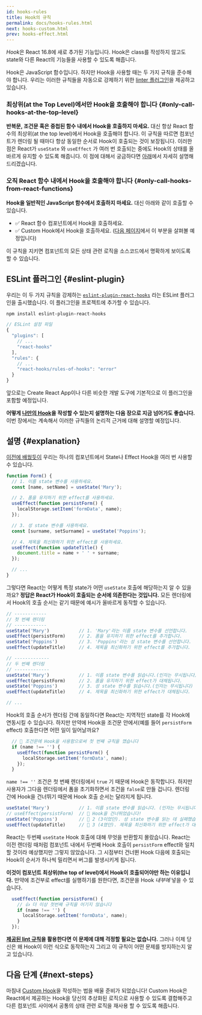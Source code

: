 ```yaml
---
id: hooks-rules
title: Hook의 규칙
permalink: docs/hooks-rules.html
next: hooks-custom.html
prev: hooks-effect.html
---
```


*Hook*은 React 16.8에 새로 추가된 기능입니다. Hook은 class를 작성하지 않고도 state와 다른 React의 기능들을 사용할 수 있도록 해줍니다.

Hook은 JavaScript 함수입니다. 하지만 Hook을 사용할 때는 두 가지 규칙을 준수해야 합니다. 우리는 이러한 규칙들을 자동으로 강제하기 위한 [linter 플러그인](https://www.npmjs.com/package/eslint-plugin-react-hooks)을 제공하고 있습니다.

### 최상위(at the Top Level)에서만 Hook을 호출해야 합니다 {#only-call-hooks-at-the-top-level}

**반복문, 조건문 혹은 중첩된 함수 내에서 Hook을 호출하지 마세요.** 대신 항상 React 함수의 최상위(at the top level)에서 Hook을 호출해야 합니다. 이 규칙을 따르면 컴포넌트가 렌더링 될 때마다 항상 동일한 순서로 Hook이 호출되는 것이 보장됩니다. 이러한 점은 React가  `useState` 와 `useEffect` 가 여러 번 호출되는 중에도 Hook의 상태를 올바르게 유지할 수 있도록 해줍니다. 이 점에 대해서 궁금하다면 [아래](#explanation)에서 자세히 설명해 드리겠습니다.

### 오직 React 함수 내에서 Hook을 호출해야 합니다 {#only-call-hooks-from-react-functions}

**Hook을 일반적인 JavaScript 함수에서 호출하지 마세요.** 대신 아래와 같이 호출할 수 있습니다.

* ✅ React 함수 컴포넌트에서 Hook을 호출하세요.
* ✅ Custom Hook에서 Hook을 호출하세요. ([다음 페이지](/docs/hooks-custom.html)에서 이 부분을 살펴볼 예정입니다)

이 규칙을 지키면 컴포넌트의 모든 상태 관련 로직을 소스코드에서 명확하게 보이도록 할 수 있습니다.

## ESLint 플러그인 {#eslint-plugin}

우리는 이 두 가지 규칙을 강제하는 [`eslint-plugin-react-hooks`](https://www.npmjs.com/package/eslint-plugin-react-hooks)  라는 ESLint 플러그인을 출시했습니다. 이 플러그인을 프로젝트에 추가할 수 있습니다.

```bash
npm install eslint-plugin-react-hooks
```

```js
// ESLint 설정 파일
{
  "plugins": [
    // ...
    "react-hooks"
  ],
  "rules": {
    // ...
    "react-hooks/rules-of-hooks": "error"
  }
}
```

앞으로는 Create React App이나 다른 비슷한 개발 도구에 기본적으로 이 플러그인을 포함할 예정입니다.

**어떻게 [나만의 Hook](/docs/hooks-custom.html)을 작성할 수 있는지 설명하는 다음 장으로 지금 넘어가도 좋습니다.** 이번 장에서는 계속해서 이러한 규칙들의 논리적 근거에 대해 설명할 예정입니다.

## 설명 {#explanation}

[이전에 배웠듯이](/docs/hooks-state.html#tip-using-multiple-state-variables) 우리는 하나의 컴포넌트에서 State나 Effect Hook을 여러 번 사용할 수 있습니다.

```js
function Form() {
  // 1. 이름 state 변수를 사용하세요.
  const [name, setName] = useState('Mary');

  // 2. 폼을 유지하기 위한 effect를 사용하세요.
  useEffect(function persistForm() {
    localStorage.setItem('formData', name);
  });

  // 3. 성 state 변수를 사용하세요.
  const [surname, setSurname] = useState('Poppins');

  // 4. 제목을 최신화하기 위한 effect를 사용하세요.
  useEffect(function updateTitle() {
    document.title = name + ' ' + surname;
  });

  // ...
}
```

그렇다면 React는 어떻게 특정 state가 어떤 `useState` 호출에 해당하는지 알 수 있을까요? **정답은 React가 Hook이 호출되는 순서에 의존한다는 것입니다.** 모든 렌더링에서 Hook의 호출 순서는 같기 때문에 예시가 올바르게 동작할 수 있습니다.

```js
// ------------
// 첫 번째 렌더링
// ------------
useState('Mary')           // 1. 'Mary'라는 이름 state 변수를 선언합니다.
useEffect(persistForm)     // 2. 폼을 유지하기 위한 effect를 추가합니다.
useState('Poppins')        // 3. 'Poppins'라는 성 state 변수를 선언합니다.
useEffect(updateTitle)     // 4. 제목을 최신화하기 위한 effect를 추가합니다.

// -------------
// 두 번째 렌더링
// -------------
useState('Mary')           // 1. 이름 state 변수를 읽습니다.(인자는 무시됩니다)
useEffect(persistForm)     // 2. 폼을 유지하기 위한 effect가 대체됩니다.
useState('Poppins')        // 3. 성 state 변수를 읽습니다.(인자는 무시됩니다)
useEffect(updateTitle)     // 4. 제목을 최신화하기 위한 effect가 대체됩니다.

// ...
```

Hook의 호출 순서가 렌더링 간에 동일하다면 React는 지역적인 state를 각 Hook에 연동시킬 수 있습니다. 하지만 만약에 Hook을 조건문 안에서(예를 들어 `persistForm` effect) 호출한다면 어떤 일이 일어날까요?

```js
  // 🔴 조건문에 Hook을 사용함으로써 첫 번째 규칙을 깼습니다
  if (name !== '') {
    useEffect(function persistForm() {
      localStorage.setItem('formData', name);
    });
  }
```

 `name !== ''` 조건은 첫 번째 렌더링에서 `true` 기 때문에 Hook은 동작합니다. 하지만 사용자가 그다음 렌더링에서 폼을 초기화하면서 조건을 `false`로 만들 겁니다. 렌더링 간에 Hook을 건너뛰기 때문에  Hook 호출 순서는 달라지게 됩니다. 

```js
useState('Mary')           // 1. 이름 state 변수를 읽습니다. (인자는 무시됩니다)
// useEffect(persistForm)  // 🔴 Hook을 건너뛰었습니다!
useState('Poppins')        // 🔴 2 (3이었던). 성 state 변수를 읽는 데 실패했습니다.
useEffect(updateTitle)     // 🔴 3 (4였던). 제목을 최신화하기 위한 effect가 대체되는 데 실패했습니다.
```

React는 두번째 `useState` Hook 호출에 대해 무엇을 반환할지 몰랐습니다. React는 이전 렌더링 때처럼 컴포넌트 내에서 두번째 Hook 호출이 `persistForm` effect와 일치할 것이라 예상했지만 그렇지 않았습니다. 그 시점부터 건너뛴 Hook 다음에 호출되는 Hook이 순서가 하나씩 밀리면서 버그를 발생시키게 됩니다. 

**이것이 컴포넌트 최상위(the top of level)에서 Hook이 호출되어야만 하는 이유입니다.** 만약에 조건부로 effect를 실행하기를 원한다면, 조건문을 Hook *내부에* 넣을 수 있습니다.

```js
  useEffect(function persistForm() {
    // 👍 더 이상 첫번째 규칙을 어기지 않습니다
    if (name !== '') {
      localStorage.setItem('formData', name);
    }
  });
```

**[제공된 lint 규칙](https://www.npmjs.com/package/eslint-plugin-react-hooks)을 활용한다면 이 문제에 대해 걱정할 필요는 없습니다.** 그러나 이제 당신은 왜 Hook이 이런 식으로 동작하는지 그리고 이 규칙이 어떤 문제를 방지하는지 알고 있습니다.

## 다음 단계 {#next-steps}

마침내 [Custom Hook](/docs/hooks-custom.html)을 작성하는 법을 배울 준비가 되었습니다! Custom Hook은 React에서 제공하는 Hook을 당신의 추상화된 로직으로 사용할 수 있도록 결합해주고 다른 컴포넌트 사이에서 공통의 상태 관련 로직을 재사용 할 수 있도록 해줍니다. 